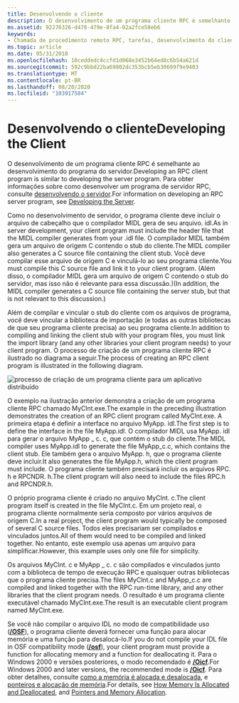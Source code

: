 ```yaml
---
title: Desenvolvendo o cliente
description: O desenvolvimento de um programa cliente RPC é semelhante ao desenvolvimento do programa do servidor. Para obter informações sobre como desenvolver um programa de servidor RPC, consulte desenvolvendo o servidor.
ms.assetid: 92276326-d478-479e-8fa4-02a2fce58eb6
keywords:
- Chamada de procedimento remoto RPC, tarefas, desenvolvimento do cliente
ms.topic: article
ms.date: 05/31/2018
ms.openlocfilehash: 10ceddedc4ccfd1d068e3452b64ed8c6b54a621d
ms.sourcegitcommit: 592c9bbd22ba69802dc353bcb5eb30699f9e9403
ms.translationtype: MT
ms.contentlocale: pt-BR
ms.lasthandoff: 08/20/2020
ms.locfileid: "103917584"
---
```

# <a name="developing-the-client"></a><span data-ttu-id="65c69-105">Desenvolvendo o cliente</span><span class="sxs-lookup"><span data-stu-id="65c69-105">Developing the Client</span></span>

<span data-ttu-id="65c69-106">O desenvolvimento de um programa cliente RPC é semelhante ao desenvolvimento do programa do servidor.</span><span class="sxs-lookup"><span data-stu-id="65c69-106">Developing an RPC client program is similar to developing the server program.</span></span> <span data-ttu-id="65c69-107">Para obter informações sobre como desenvolver um programa de servidor RPC, consulte [desenvolvendo o servidor](developing-the-server.md).</span><span class="sxs-lookup"><span data-stu-id="65c69-107">For information on developing an RPC server program, see [Developing the Server](developing-the-server.md).</span></span>

<span data-ttu-id="65c69-108">Como no desenvolvimento de servidor, o programa cliente deve incluir o arquivo de cabeçalho que o compilador MIDL gera de seu arquivo. idl.</span><span class="sxs-lookup"><span data-stu-id="65c69-108">As in server development, your client program must include the header file that the MIDL compiler generates from your .idl file.</span></span> <span data-ttu-id="65c69-109">O compilador MIDL também gera um arquivo de origem C contendo o stub do cliente.</span><span class="sxs-lookup"><span data-stu-id="65c69-109">The MIDL compiler also generates a C source file containing the client stub.</span></span> <span data-ttu-id="65c69-110">Você deve compilar esse arquivo de origem C e vinculá-lo ao seu programa cliente.</span><span class="sxs-lookup"><span data-stu-id="65c69-110">You must compile this C source file and link it to your client program.</span></span> <span data-ttu-id="65c69-111">(Além disso, o compilador MIDL gera um arquivo de origem C contendo o stub do servidor, mas isso não é relevante para essa discussão.)</span><span class="sxs-lookup"><span data-stu-id="65c69-111">(In addition, the MIDL compiler generates a C source file containing the server stub, but that is not relevant to this discussion.)</span></span>

<span data-ttu-id="65c69-112">Além de compilar e vincular o stub do cliente com os arquivos de programa, você deve vincular a biblioteca de importação (e todas as outras bibliotecas de que seu programa cliente precisa) ao seu programa cliente.</span><span class="sxs-lookup"><span data-stu-id="65c69-112">In addition to compiling and linking the client stub with your program files, you must link the import library (and any other libraries your client program needs) to your client program.</span></span> <span data-ttu-id="65c69-113">O processo de criação de um programa cliente RPC é ilustrado no diagrama a seguir.</span><span class="sxs-lookup"><span data-stu-id="65c69-113">The process of creating an RPC client program is illustrated in the following diagram.</span></span>

![processo de criação de um programa cliente para um aplicativo distribuído](images/clntdev.png)

<span data-ttu-id="65c69-115">O exemplo na ilustração anterior demonstra a criação de um programa cliente RPC chamado MyClnt.exe.</span><span class="sxs-lookup"><span data-stu-id="65c69-115">The example in the preceding illustration demonstrates the creation of an RPC client program called MyClnt.exe.</span></span> <span data-ttu-id="65c69-116">A primeira etapa é definir a interface no arquivo MyApp. idl.</span><span class="sxs-lookup"><span data-stu-id="65c69-116">The first step is to define the interface in the file MyApp.idl.</span></span> <span data-ttu-id="65c69-117">O compilador MIDL usa MyApp. idl para gerar o arquivo MyApp \_ c. c, que contém o stub do cliente.</span><span class="sxs-lookup"><span data-stu-id="65c69-117">The MIDL compiler uses MyApp.idl to generate the file MyApp\_c.c, which contains the client stub.</span></span> <span data-ttu-id="65c69-118">Ele também gera o arquivo MyApp. h, que o programa cliente deve incluir.</span><span class="sxs-lookup"><span data-stu-id="65c69-118">It also generates the file MyApp.h, which the client program must include.</span></span> <span data-ttu-id="65c69-119">O programa cliente também precisará incluir os arquivos RPC. h e RPCNDR. h.</span><span class="sxs-lookup"><span data-stu-id="65c69-119">The client program will also need to include the files RPC.h and RPCNDR.h.</span></span>

<span data-ttu-id="65c69-120">O próprio programa cliente é criado no arquivo MyClnt. c.</span><span class="sxs-lookup"><span data-stu-id="65c69-120">The client program itself is created in the file MyClnt.c.</span></span> <span data-ttu-id="65c69-121">Em um projeto real, o programa cliente normalmente seria composto por vários arquivos de origem C.</span><span class="sxs-lookup"><span data-stu-id="65c69-121">In a real project, the client program would typically be composed of several C source files.</span></span> <span data-ttu-id="65c69-122">Todos eles precisariam ser compilados e vinculados juntos.</span><span class="sxs-lookup"><span data-stu-id="65c69-122">All of them would need to be compiled and linked together.</span></span> <span data-ttu-id="65c69-123">No entanto, este exemplo usa apenas um arquivo para simplificar.</span><span class="sxs-lookup"><span data-stu-id="65c69-123">However, this example uses only one file for simplicity.</span></span>

<span data-ttu-id="65c69-124">Os arquivos MyClnt. c e MyApp \_ c. c são compilados e vinculados junto com a biblioteca de tempo de execução RPC e quaisquer outras bibliotecas que o programa cliente precisa.</span><span class="sxs-lookup"><span data-stu-id="65c69-124">The files MyClnt.c and MyApp\_c.c are compiled and linked together with the RPC run-time library, and any other libraries that the client program needs.</span></span> <span data-ttu-id="65c69-125">O resultado é um programa cliente executável chamado MyClnt.exe.</span><span class="sxs-lookup"><span data-stu-id="65c69-125">The result is an executable client program named MyClnt.exe.</span></span>

<span data-ttu-id="65c69-126">Se você não compilar o arquivo IDL no modo de compatibilidade uso ([**/OSF**](/windows/desktop/Midl/-osf)), o programa cliente deverá fornecer uma função para alocar memória e uma função para desalocá-lo.</span><span class="sxs-lookup"><span data-stu-id="65c69-126">If you do not compile your IDL file in OSF compatibility mode ([**/osf**](/windows/desktop/Midl/-osf)), your client program must provide a function for allocating memory and a function for deallocating it.</span></span> <span data-ttu-id="65c69-127">Para o Windows 2000 e versões posteriores, o modo recomendado é [**/Oicf**](/windows/desktop/Midl/-oi).</span><span class="sxs-lookup"><span data-stu-id="65c69-127">For Windows 2000 and later versions, the recommended mode is [**/Oicf**](/windows/desktop/Midl/-oi).</span></span> <span data-ttu-id="65c69-128">Para obter detalhes, consulte [como a memória é alocada e desalocada](how-memory-is-allocated-and-deallocated.md), e [ponteiros e alocação de memória](pointers-and-memory-allocation.md).</span><span class="sxs-lookup"><span data-stu-id="65c69-128">For details, see [How Memory Is Allocated and Deallocated](how-memory-is-allocated-and-deallocated.md), and [Pointers and Memory Allocation](pointers-and-memory-allocation.md).</span></span>

 

 
